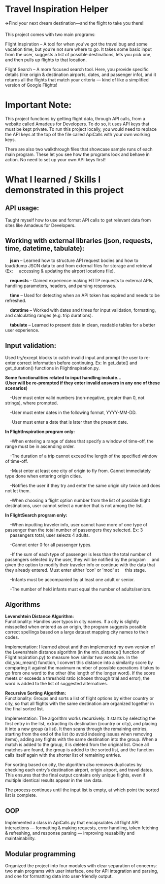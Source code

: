 # Travel Inspiration Helper
✈️Find your next dream destination—and the flight to take you there!

This project comes with two main programs:

Flight Inspiration – A tool for when you've got the travel bug and some vacation time, but you’re not sure where to go. It takes some basic input from the user, suggests a list of possible destinations, lets you pick one, and then pulls up flights to that location.

Flight Search – A more focused search tool. Here, you provide specific details (like origin & destination airports, dates, and passenger info), and it returns all the flights that match your criteria — kind of like a simplified version of Google Flights!

# Important Note:

This project functions by getting flight data, through API calls, from a website called Amadeus for Developers. To do so, it uses API keys that must be kept private. To run this project locally, you would need to replace the API keys at the top of the file called ApiCalls with your own working keys. 

There are also two walkthrough files that showcase sample runs of each main program. These let you see how the programs look and behave in action. No need to set up your own API keys first!

# What I learned / Skills I demonstrated in this project

## API usage: 
Taught myself how to use and format API calls to get relevant data from sites like Amadeus for Developers.

## Working with external libraries (json, requests, time, datetime, tabulate):
&nbsp;&nbsp;&nbsp;&nbsp;**json** – Learned how to structure API request bodies and how to load/dump JSON data to and from external files for storage and retrieval (Ex: &nbsp;&nbsp;&nbsp;&nbsp;accessing & updating the airport locations file).

&nbsp;&nbsp;&nbsp;&nbsp;**requests** – Gained experience making HTTP requests to external APIs, handling parameters, headers, and parsing responses.

&nbsp;&nbsp;&nbsp;&nbsp;**time** – Used for detecting when an API token has expired and needs to be refreshed.

&nbsp;&nbsp;&nbsp;&nbsp;**datetime** – Worked with dates and times for input validation, formatting, and calculating ranges (e.g. trip durations).

&nbsp;&nbsp;&nbsp;&nbsp;**tabulate** – Learned to present data in clean, readable tables for a better user experience.

## Input validation:
Used try/except blocks to catch invalid input and prompt the user to re-enter correct information before continuing.
Ex: In get_date() and get_duration() functions in FlightInspiration.py.

**Some functionalities related to input handling include...**\
**(User will be re-prompted if they enter invalid answers in any one of these scenarios)**

&nbsp;&nbsp;&nbsp;&nbsp;-User must enter valid numbers (non-negative, greater than 0, not strings), where prompted.

&nbsp;&nbsp;&nbsp;&nbsp;-User must enter dates in the following format, YYYY-MM-DD.

&nbsp;&nbsp;&nbsp;&nbsp;-User must enter a date that is later than the present date.
  
**In FlightInspiration program only:**

&nbsp;&nbsp;&nbsp;&nbsp;-When entering a range of dates that specify a window of time-off, the range must be in ascending order.

&nbsp;&nbsp;&nbsp;&nbsp;-The duration of a trip cannot exceed the length of the specified window of time-off.

&nbsp;&nbsp;&nbsp;&nbsp;-Must enter at least one city of origin to fly from. Cannot immediately type done when entering   origin cities.

&nbsp;&nbsp;&nbsp;&nbsp;-Notifies the user if they try and enter the same origin city twice and does not let them.

&nbsp;&nbsp;&nbsp;&nbsp;-When choosing a flight option number from the list of possible flight destinations, user cannot select a number that is not among the list.

**In FlightSearch program only:**

&nbsp;&nbsp;&nbsp;&nbsp;-When inputting traveler info, user cannot have more of one type of passenger than the total number of passengers they selected. Ex: 3 &nbsp;&nbsp;&nbsp;&nbsp;passengers total, user selects 4 adults.

&nbsp;&nbsp;&nbsp;&nbsp;-Cannot enter 0 for all passenger types.

&nbsp;&nbsp;&nbsp;&nbsp;-If the sum of each type of passenger is less than the total number of passengers selected by the  user, they will be notified by the program &nbsp;&nbsp;&nbsp;&nbsp;and given the option to modify their traveler info or continue with the data that they already entered. Must enter either 'con' or 'mod' at &nbsp;&nbsp;&nbsp;&nbsp;this stage.

&nbsp;&nbsp;&nbsp;&nbsp;-Infants must be accompanied by at least one adult or senior.

&nbsp;&nbsp;&nbsp;&nbsp;-The number of held infants must equal the number of adults/seniors.

## Algorithms
**Levenshtein Distance Algorithm:** \
Functionality: Handles user typos in city names. If a city is slightly misspelled when entered as an origin, the program suggests possible correct spellings based on a large dataset mapping city names to their codes.

Implementation: I learned about and then implemented my own version of the Levenshtein distance algorithm (in the min_distance() function of FlightInspiration.py) to measure how similar two words are. In the did_you_mean() function, I convert this distance into a similarity score by comparing it against the maximum number of possible operations it takes to go from one word to the other (the length of the longer word). If the score meets or exceeds a threshold ratio (chosen through trial and error), the word is added to the list of suggested alternatives.

**Recursive Sorting Algorithm:**\
Functionality: Groups and sorts a list of flight options by either country or city, so that all flights with the same destination are organized together in the final sorted list.

Implementation: The algorithm works recursively. It starts by selecting the first entry in the list, extracting its destination (country or city), and placing it into a new group (a list). It then scans through the remaining entries, starting from the end of the list (to avoid indexing issues when removing items), adding any flights with the same destination into the group. When a match is added to the group, it is deleted from the original list. Once all matches are found, the group is added to the sorted list, and the function calls itself again with the shorter list of remaining entries.

For sorting based on city, the algorithm also removes duplicates by checking each entry’s destination airport, origin airport, and travel dates. This ensures that the final output contains only unique flights, even if multiple identical results appear in the raw data.

The process continues until the input list is empty, at which point the sorted list is complete.

## OOP
Implemented a class in ApiCalls.py that encapsulates all flight API interactions — formatting & making requests, error handling, token fetching & refreshing, and response parsing — improving reusability and maintainability.

## Modular programming
Organized the project into four modules with clear separation of concerns: two main programs with user interface, one for API integration and parsing, and one for formatting data into user-friendly output.

